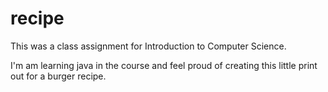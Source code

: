 # recipe

This was a class assignment for Introduction to Computer Science.

I'm am learning java in the course and feel proud of creating this little
print out for a burger recipe. 
